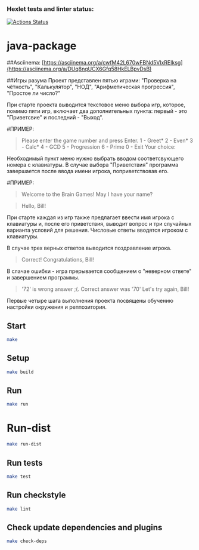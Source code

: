 ### Hexlet tests and linter status:
[![Actions Status](https://github.com/IPetrovRed/java-project-61/actions/workflows/hexlet-check.yml/badge.svg)](https://github.com/IPetrovRed/java-project-61/actions)
# java-package

##Asciinema:
[https://asciinema.org/a/cwfM42L670wFBNd5VlxREIksg](https://asciinema.org/a/DUq8nqUCX6Gfq58HkELBpvDsB)

##Игры разума
Проект представлен пятью играми: "Проверка на чётность", "Калькулятор", "НОД", "Арифметическая прогрессия", "Простое ли число?"

При старте проекта выводится текстовое меню выбора игр, которое, помимо пяти игр, включает два дополнительных пункта: первый - это "Приветсвие" и последний - "Выход".

#ПРИМЕР:
>Please enter the game number and press Enter.
>1 - Greet*
>2 - Even*
>3 - Calc*
>4 - GCD
>5 - Progression
>6 - Prime
>0 - Exit
>Your choice:

Необходимый пункт меню нужно выбрать вводом соответсвующего номера с клавиатуры.
В случае выбора "Приветствия" программа завершается после ввода имени игрока, поприветствовав его.

#ПРИМЕР:
>Welcome to the Brain Games!
>May I have your name?

>Hello, Bill!

При старте каждая из игр также предлагает ввести имя игрока с клавиатуры и, после его приветствия, выводит вопрос и три случайных варианта условий для решения.
Числовые ответы вводятся игроком с клавиатуры.

В случае трех верных ответов выводится поздравление игрока.

>Correct!
>Congratulations, Bill! 

В слачае ошибки - игра прерывается сообщением о "неверном ответе" и завершением программы.

>'72' is wrong answer ;(. Correct answer was '70'
>Let's try again, Bill!

Первые четыре шага выполнения проекта посвящены обучению настройки окружения и реппозитория.

## Start

```bash
make
```

## Setup

```bash
make build
```

## Run

```bash
make run
```

# Run-dist

```bash
make run-dist
```

## Run tests

```bash
make test
```

## Run checkstyle

```bash
make lint
```

## Check update dependencies and plugins

```bash
make check-deps
```
